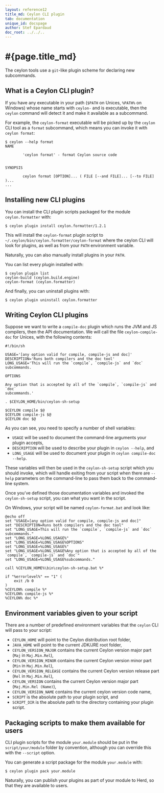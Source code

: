 ```yaml
---
layout: reference12
title_md: Ceylon CLI plugin
tab: documentation
unique_id: docspage
author: Stef Epardaud
doc_root: ../../..
---
```


# #{page.title_md}

The ceylon tools use a `git`-like plugin scheme for declaring new subcommands.

## What is a Ceylon CLI plugin?

If you have any executable in your path (`$PATH` on Unices, `%PATH%` on Windows) whose
name starts with `ceylon-` and is executable, then the `ceylon` command will detect it
and make it available as a subcommand.

For example, the `ceylon-format` executable will be picked up by the `ceylon` CLI tool
as a `format` subcommand, which means you can invoke it with `ceylon format`:

<!-- lang:shell -->
    $ ceylon --help format
    NAME
    
            'ceylon format' - format Ceylon source code
    
    
    SYNOPSIS
    
            ceylon format [OPTION]... ( FILE [--and FILE]... [--to FILE] )...
    ...

## Installing new CLI plugins

You can install the CLI plugin scripts packaged for the module `ceylon.formatter` with:

<!-- lang:shell -->
    $ ceylon plugin install ceylon.formatter/1.2.1

This will install the `ceylon-format` plugin script to `~/.ceylon/bin/ceylon.formatter/ceylon-format`
where the ceylon CLI will look for plugins, as well as from your `PATH` environment variable.

Naturally, you can also manually install plugins in your `PATH`.

You can list every plugin installed with:

<!-- lang:shell -->
    $ ceylon plugin list
    ceylon-build (ceylon.build.engine)
    ceylon-format (ceylon.formatter)

And finally, you can uninstall plugins with:

<!-- lang:shell -->
    $ ceylon plugin uninstall ceylon.formatter

## Writing Ceylon CLI plugins

Suppose we want to write a `compile-doc` plugin which runs the JVM and JS compilers, then the
API documentation. We will call the file `ceylon-compile-doc` for Unices, with the following
contents:

<!-- lang:shell -->
    #!/bin/sh
    
    USAGE='[any option valid for compile, compile-js and doc]'
    DESCRIPTION='Runs both compilers and the doc tool'
    LONG_USAGE='This will run the `compile`, `compile-js` and `doc` subcommands.
    
    OPTIONS
    
    Any option that is accepted by all of the `compile`, `compile-js` and `doc`
    subcommands.'
    
    . $CEYLON_HOME/bin/ceylon-sh-setup
    
    $CEYLON compile $@
    $CEYLON compile-js $@
    $CEYLON doc $@

As you can see, you need to specify a number of shell variables:

- `USAGE` will be used to document the command-line arguments your plugin accepts,
- `DESCRIPTION` will be used to describe your plugin in `ceylon --help`, and
- `LONG_USAGE` will be used to document your plugin in `ceylon compile-doc --help`.

These variables will then be used in the `ceylon-sh-setup` script which you should invoke,
which will handle exiting from your script when there are `--help` parameters on the command-line
to pass them back to the command-line system.

Once you’ve defined those documentation variables and invoked the `ceylon-sh-setup` script, you can
what you want in the script.

On Windows, your script will be named `ceylon-format.bat` and look like:

<!-- lang:shell -->
    @echo off
    set "USAGE=[any option valid for compile, compile-js and doc]"
    set "DESCRIPTION=Runs both compilers and the doc tool"
    set "LONG_USAGE=This will run the `compile`, `compile-js` and `doc` subcommands."
    set "LONG_USAGE=%LONG_USAGE%"
    set "LONG_USAGE=%LONG_USAGE%OPTIONS"
    set "LONG_USAGE=%LONG_USAGE%"
    set "LONG_USAGE=%LONG_USAGE%Any option that is accepted by all of the `compile`, `compile-js` and `doc`"
    set "LONG_USAGE=%LONG_USAGE%subcommands."
    
    call %CEYLON_HOME%\bin\ceylon-sh-setup.bat %*
    
    if "%errorlevel%" == "1" (
        exit /b 0
    )
    %CEYLON% compile %*
    %CEYLON% compile-js %*
    %CEYLON% doc %*


## Environment variables given to your script

There are a number of predefined environment variables that the `ceylon` CLI will pass to your
script:

- `CEYLON_HOME` will point to the Ceylon distribution root folder,
- `JAVA_HOME` will point to the current JDK/JRE root folder,
- `CEYLON_VERSION_MAJOR` contains the current Ceylon version major part (`Maj` in `Maj.Min.Rel`),
- `CEYLON_VERSION_MINOR` contains the current Ceylon version minor part (`Min` in `Maj.Min.Rel`),
- `CEYLON_VERSION_RELEASE` contains the current Ceylon version release part (`Rel` in `Maj.Min.Rel`),
- `CEYLON_VERSION` contains the current Ceylon version major part (`Maj.Min.Rel (Name)`),
- `CEYLON_VERSION_NAME` contains the current ceylon version code name,
- `SCRIPT` is the absolute path to your plugin script, and
- `SCRIPT_DIR` is the absolute path to the directory containing your plugin script. 

## Packaging scripts to make them available for users

CLI plugin scripts for the module `your.module` should be put in the `script/your/module` folder 
by convention, although you can override this with the `--script` option.

You can generate a script package for the module `your.module` with:

<!-- lang:shell -->
    $ ceylon plugin pack your.module

Naturally, you can publish your plugins as part of your module to Herd, so that they are available to
users.
